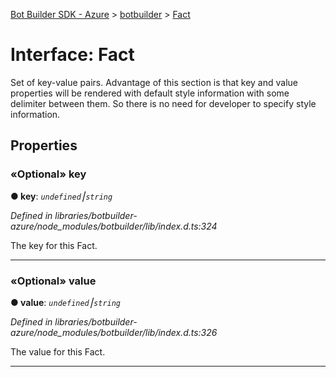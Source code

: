 [Bot Builder SDK - Azure](../README.md) > [botbuilder](../modules/botbuilder.md) > [Fact](../interfaces/botbuilder.fact.md)



# Interface: Fact


Set of key-value pairs. Advantage of this section is that key and value properties will be rendered with default style information with some delimiter between them. So there is no need for developer to specify style information.


## Properties
<a id="key"></a>

### «Optional» key

**●  key**:  *`undefined`⎮`string`* 

*Defined in libraries/botbuilder-azure/node_modules/botbuilder/lib/index.d.ts:324*



The key for this Fact.




___

<a id="value"></a>

### «Optional» value

**●  value**:  *`undefined`⎮`string`* 

*Defined in libraries/botbuilder-azure/node_modules/botbuilder/lib/index.d.ts:326*



The value for this Fact.




___



